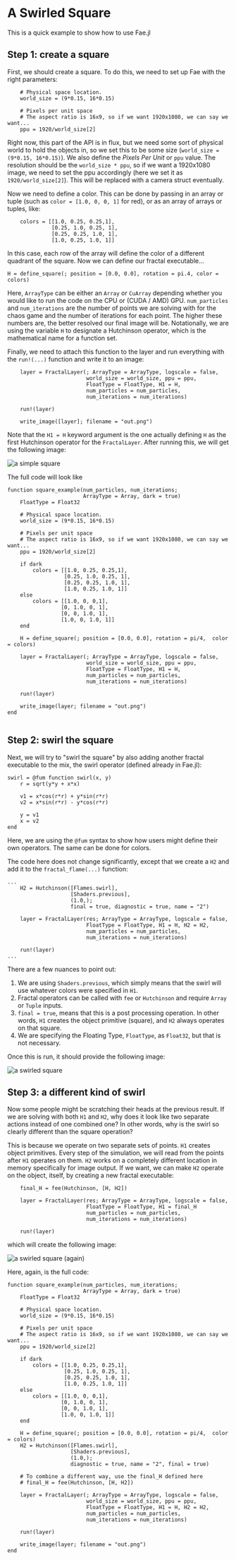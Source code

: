 # A Swirled Square

This is a quick example to show how to use Fae.jl

## Step 1: create a square

First, we should create a square.
To do this, we need to set up Fae with the right parameters:

```
    # Physical space location. 
    world_size = (9*0.15, 16*0.15)

    # Pixels per unit space
    # The aspect ratio is 16x9, so if we want 1920x1080, we can say we want...
    ppu = 1920/world_size[2]

```

Right now, this part of the API is in flux, but we need some sort of physical world to hold the objects in, so we set this to be some size (`world_size = (9*0.15, 16*0.15)`).
We also define the *Pixels Per Unit* or `ppu` value.
The resolution should be the `world_size * ppu`, so if we want a 1920x1080 image, we need to set the ppu accordingly (here we set it as `1920/world_size[2]`).
This will be replaced with a camera struct eventually.

Now we need to define a color.
This can be done by passing in an array or tuple (such as `color = [1.0, 0, 0, 1]` for red), or as an array of arrays or tuples, like:

```
    colors = [[1.0, 0.25, 0.25,1],
              [0.25, 1.0, 0.25, 1],
              [0.25, 0.25, 1.0, 1],
              [1.0, 0.25, 1.0, 1]]

```

In this case, each row of the array will define the color of a different quadrant of the square.
Now we can define our fractal executable...

```
H = define_square(; position = [0.0, 0.0], rotation = pi.4, color = colors)
```

Here, `ArrayType` can be either an `Array` or `CuArray` depending whether you would like to run the code on the CPU or (CUDA / AMD) GPU.
`num_particles` and `num_iterations` are the number of points we are solving with for the chaos game and the number of iterations for each point.
The higher these numbers are, the better resolved our final image will be.
Notationally, we are using the variable `H` to designate a Hutchinson operator, which is the mathematical name for a function set.

Finally, we need to attach this function to the layer and run everything with the `run!(...)` function and write it to an image:

```
    layer = FractalLayer(; ArrayType = ArrayType, logscale = false,
                         world_size = world_size, ppu = ppu,
                         FloatType = FloatType, H1 = H,
                         num_particles = num_particles,
                         num_iterations = num_iterations)

    run!(layer)

    write_image([layer]; filename = "out.png")

```

Note that the `H1 = H` keyword argument is the one actually defining `H` as the first Hutchinson operator for the `FractalLayer`.
After running this, we will get the following image:

![a simple square](res/swirled_square_1.png)

The full code will look like 

```
function square_example(num_particles, num_iterations;
                        ArrayType = Array, dark = true)
    FloatType = Float32

    # Physical space location. 
    world_size = (9*0.15, 16*0.15)

    # Pixels per unit space
    # The aspect ratio is 16x9, so if we want 1920x1080, we can say we want...
    ppu = 1920/world_size[2]

    if dark
        colors = [[1.0, 0.25, 0.25,1],
                  [0.25, 1.0, 0.25, 1],
                  [0.25, 0.25, 1.0, 1],
                  [1.0, 0.25, 1.0, 1]]
    else
        colors = [[1.0, 0, 0,1],
                 [0, 1.0, 0, 1],
                 [0, 0, 1.0, 1],
                 [1.0, 0, 1.0, 1]]
    end

    H = define_square(; position = [0.0, 0.0], rotation = pi/4,  color = colors)

    layer = FractalLayer(; ArrayType = ArrayType, logscale = false,
                         world_size = world_size, ppu = ppu,
                         FloatType = FloatType, H1 = H,
                         num_particles = num_particles,
                         num_iterations = num_iterations)

    run!(layer)

    write_image(layer; filename = "out.png")
end


```

## Step 2: swirl the square

Next, we will try to "swirl the square" by also adding another fractal executable to the mix, the swirl operator (defined already in Fae.jl):

```
swirl = @fum function swirl(x, y)
    r = sqrt(y*y + x*x)

    v1 = x*cos(r*r) + y*sin(r*r)
    v2 = x*sin(r*r) - y*cos(r*r)

    y = v1
    x = v2
end
```

Here, we are using the `@fum` syntax to show how users might define their own operators.
The same can be done for colors.

The code here does not change significantly, except that we create a `H2` and add it to the `fractal_flame(...)` function:

```
...
    H2 = Hutchinson([Flames.swirl],
                    [Shaders.previous],
                    (1.0,);
                    final = true, diagnostic = true, name = "2")

    layer = FractalLayer(res; ArrayType = ArrayType, logscale = false,
                         FloatType = FloatType, H1 = H, H2 = H2,
                         num_particles = num_particles,
                         num_iterations = num_iterations)

    run!(layer)
...
```

There are a few nuances to point out:

1. We are using `Shaders.previous`, which simply means that the swirl will use whatever colors were specified in `H1`.
2. Fractal operators can be called with `fee` or `Hutchinson` and require `Array` or `Tuple` inputs.
3. `final = true`, means that this is a post processing operation. In other words, `H1` creates the object primitive (square), and `H2` always operates on that square.
4. We are specifying the Floating Type, `FloatType`, as `Float32`, but that is not necessary.

Once this is run, it should provide the following image:

![a swirled square](res/swirled_square_2.png)

## Step 3: a different kind of swirl

Now some people might be scratching their heads at the previous result.
If we are solving with both `H1` and `H2`, why does it look like two separate actions instead of one combined one?
In other words, why is the swirl so clearly different than the square operation?

This is because we operate on two separate sets of points.
`H1` creates object primitives. Every step of the simulation, we will read from the points after `H1` operates on them.
`H2` works on a completely different location in memory specifically for image output.
If we want, we can make `H2` operate on the object, itself, by creating a new fractal executable:

```
    final_H = fee(Hutchinson, [H, H2])

    layer = FractalLayer(res; ArrayType = ArrayType, logscale = false,
                         FloatType = FloatType, H1 = final_H
                         num_particles = num_particles,
                         num_iterations = num_iterations)

    run!(layer)

```

which will create the following image:

![a swirled square (again)](res/swirled_square_3.png)

Here, again, is the full code:

```
function square_example(num_particles, num_iterations;
                        ArrayType = Array, dark = true)
    FloatType = Float32

    # Physical space location. 
    world_size = (9*0.15, 16*0.15)

    # Pixels per unit space
    # The aspect ratio is 16x9, so if we want 1920x1080, we can say we want...
    ppu = 1920/world_size[2]

    if dark
        colors = [[1.0, 0.25, 0.25,1],
                  [0.25, 1.0, 0.25, 1],
                  [0.25, 0.25, 1.0, 1],
                  [1.0, 0.25, 1.0, 1]]
    else
        colors = [[1.0, 0, 0,1],
                 [0, 1.0, 0, 1],
                 [0, 0, 1.0, 1],
                 [1.0, 0, 1.0, 1]]
    end

    H = define_square(; position = [0.0, 0.0], rotation = pi/4,  color = colors)
    H2 = Hutchinson([Flames.swirl],
                    [Shaders.previous],
                    (1.0,);
                    diagnostic = true, name = "2", final = true)

    # To combine a different way, use the final_H defined here
    # final_H = fee(Hutchinson, [H, H2])

    layer = FractalLayer(; ArrayType = ArrayType, logscale = false,
                         world_size = world_size, ppu = ppu,
                         FloatType = FloatType, H1 = H, H2 = H2,
                         num_particles = num_particles,
                         num_iterations = num_iterations)

    run!(layer)

    write_image(layer; filename = "out.png")
end

```
